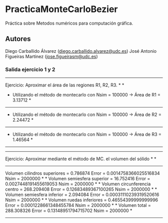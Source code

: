 # PracticaMonteCarloBezier

Práctica sobre Metodos numéricos para computación gráfica.

## Autores

Diego Carballido Álvarez (diego.carballido.alvarez@udc.es)
José Antonio Figueiras Martínez (jose.figueirasm@udc.es)

### Salida ejercicio 1 y 2



********************************************************************************
Ejercicio: Aproximar el área de las regiones R1, R2, R3.                       *
                                                                               *
- Utilizando el método de montecarlo con Nsim = 100000 -> Área de R1 = 3.13712 *
********************************************************************************
- Utilizando el método de montecarlo con Nsim = 100000 -> Área de R2 = 2.24472 *
********************************************************************************
- Utilizando el método de montecarlo con Nsim = 100000 -> Área de R3 = 1.46564 *
********************************************************************************

************************************************************************************************
Ejercicio: Aproximar mediante el método de MC. el volumen del sólido                           *
                                                                                               *                                                                                    
************************************************************************************************
Volumen cilindros superiores =  0.786874 Error =  0.0014758366025516834 Nsim = 2000000         *
                                                                                               *
Volumen semiesfera superior =  16.752416 Error =  0.0027448191455619053 Nsim = 2000000         *
                                                                                               *
Volumen circunferencia centro =  268.209408 Error =  0.12683489367100265 Nsim = 2000000        *
                                                                                               *
Volumen semiesfera inferior =  2.094084 Error =  0.00031110239319520616 Nsim = 2000000         *
                                                                                               *
Volumen ruedas inferiores =  0.46554399999999996 Error =  0.0001228661348455784 Nsim = 2000000 *
                                                                                               *
Volumen total =  288.308326 Error =  0.13148951794715702 Nsim = 2000000                        *
************************************************************************************************


